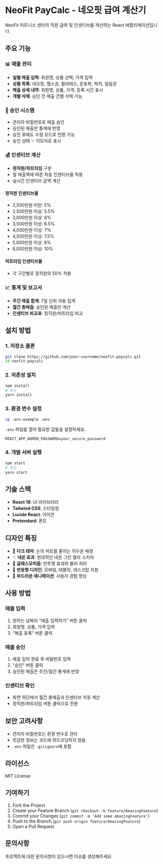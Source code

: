 # NeoFit PayCalc - 네오핏 급여 계산기

NeoFit 피트니스 센터의 직원 급여 및 인센티브를 계산하는 React 애플리케이션입니다.

## 주요 기능

### 📊 매출 관리
- **일별 매출 입력**: 회원명, 상품 선택, 가격 입력
- **상품 목록**: 네오핏, 헬스권, 필라테스, 운동복, 락커, 일일권
- **매출 상세 내역**: 회원명, 상품, 가격, 등록 시간 표시
- **개별 삭제**: 승인 전 매출 건별 삭제 가능

### 🔐 승인 시스템
- 관리자 비밀번호로 매출 승인
- 승인된 매출만 통계에 반영
- 승인 후에도 수정 모드로 전환 가능
- 승인 상태 ✨ 이모지로 표시

### 💰 인센티브 계산
- **정직원/파트타임** 구분
- 월 매출액에 따른 차등 인센티브율 적용
- 실시간 인센티브 금액 계산

#### 정직원 인센티브율
- 2,500만원 미만: 5%
- 2,500만원 이상: 5.5%
- 3,000만원 이상: 6%
- 3,500만원 이상: 6.5%
- 4,000만원 이상: 7%
- 4,500만원 이상: 7.5%
- 5,000만원 이상: 8%
- 6,000만원 이상: 10%

#### 파트타임 인센티브율
- 각 구간별로 정직원의 50% 적용

### 📈 통계 및 보고서
- **주간 매출 합계**: 7일 단위 자동 집계
- **월간 총매출**: 승인된 매출만 계산
- **인센티브 비교표**: 정직원/파트타임 비교

## 설치 방법

### 1. 저장소 클론
```bash
git clone https://github.com/your-username/neofit-paycalc.git
cd neofit-paycalc
```

### 2. 의존성 설치
```bash
npm install
# 또는
yarn install
```

### 3. 환경 변수 설정
```bash
cp .env.example .env
```

`.env` 파일을 열어 필요한 값들을 설정하세요:
```
REACT_APP_ADMIN_PASSWORD=your_secure_password
```

### 4. 개발 서버 실행
```bash
npm start
# 또는
yarn start
```

## 기술 스택

- **React 18**: UI 라이브러리
- **Tailwind CSS**: 스타일링
- **Lucide React**: 아이콘
- **Pretendard**: 폰트

## 디자인 특징

- 🌙 **다크 테마**: 눈의 피로를 줄이는 어두운 배경
- ✨ **네온 효과**: 현대적인 네온 그린 컬러 스키마
- 🔮 **글래스모피즘**: 반투명 효과와 블러 처리
- 📱 **반응형 디자인**: 모바일, 태블릿, 데스크탑 지원
- 🎨 **부드러운 애니메이션**: 사용자 경험 향상

## 사용 방법

### 매출 입력
1. 원하는 날짜의 "매출 입력하기" 버튼 클릭
2. 회원명, 상품, 가격 입력
3. "매출 등록" 버튼 클릭

### 매출 승인
1. 매출 입력 완료 후 비밀번호 입력
2. "승인" 버튼 클릭
3. 승인된 매출은 주간/월간 통계에 반영

### 인센티브 확인
- 화면 하단에서 월간 총매출과 인센티브 자동 계산
- 정직원/파트타임 버튼 클릭으로 전환

## 보안 고려사항

- 관리자 비밀번호는 환경 변수로 관리
- 민감한 정보는 코드에 하드코딩하지 않음
- `.env` 파일은 `.gitignore`에 포함

## 라이선스

MIT License

## 기여하기

1. Fork the Project
2. Create your Feature Branch (`git checkout -b feature/AmazingFeature`)
3. Commit your Changes (`git commit -m 'Add some AmazingFeature'`)
4. Push to the Branch (`git push origin feature/AmazingFeature`)
5. Open a Pull Request

## 문의사항

프로젝트에 대한 문의사항이 있으시면 이슈를 생성해주세요.
